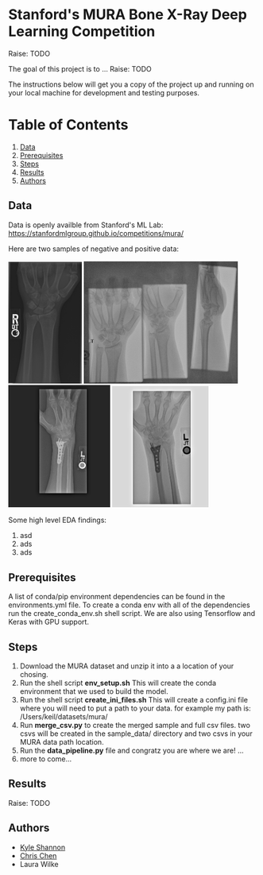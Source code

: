 # Stanford's MURA Bone X-Ray Deep Learning Competition
Raise: TODO

The goal of this project is to ...
Raise: TODO




The instructions below will get you a copy of the project up and running on your local machine for development and testing purposes.

# Table of Contents
1. [Data](#Data)
2. [Prerequisites](#Prerequisites)
3. [Steps](#Steps)
4. [Results](#Results)
5. [Authors](#Authors)

## Data
Data is openly availble from Stanford's ML Lab: https://stanfordmlgroup.github.io/competitions/mura/

Here are two samples of negative and positive data:
<br />
<br />
<img src="images/neg_sample_1.png" alt="drawing" width="148px"/> 
<img src="images/neg_sample_2.png" alt="drawing" width="310px"/> 
<img src="images/pos_sample_1.png" alt="drawing" width="205px"/> 
<img src="images/pos_sample_2.png" alt="drawing" width="194px"/>
<br />

Some high level EDA findings:
1. asd
2. ads
3. ads

## Prerequisites
A list of conda/pip environment dependencies can be found in the environments.yml file. To create a conda env with all of the dependencies run the create_conda_env.sh shell script. We are also using Tensorflow and Keras with GPU support.

## Steps
1. Download the MURA dataset and unzip it into a a location of your chosing.
2. Run the shell script **env_setup.sh** This will create the conda environment that we used to build the model.
3. Run the shell script **create_ini_files.sh** This will create a config.ini file where you will need to put a path to your data. for example my path is: /Users/keil/datasets/mura/
4. Run **merge_csv.py** to create the merged sample and full csv files. two csvs will be created in the sample_data/ directory and two csvs in your MURA data path location.
5. Run the **data_pipeline.py** file and congratz you are where we are! ...
6. more to come...
 
## Results
Raise: TODO


## Authors
- [Kyle Shannon](https://github.com/kshannon)
- [Chris Chen](https://github.com/utcsox)
- Laura Wilke
